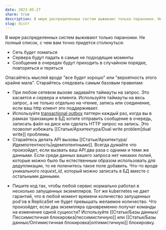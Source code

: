```yaml
---
date: 2023-05-27
share: true
description: В мире распределенных систем выживают только параноики. Не полный список, с чем вам точно придется столкнуться
slug: distr
---
```


В мире распределенных систем выживают только параноики. Не полный список, с чем вам точно придется столкнуться:
<!-- more -->
- Сеть будет ломаться
- Сервера будут падать в самые не подходящие моменты
- Сообщения в очередях будут приходить в случайном порядке, повторяться и теряться

Опасайтесь мыслей вроде "все будет хорошо" или "вероятность этого крайне мала". Старайтесь следовать самым базовым правилам:
- При любом сетевом вызове задавайте таймауты на запрос. Это касается и сервера и клиента. Используйте таймауты на весь запрос, а не только отдельно на чтение, запись или соединение, если ваш http клиент это поддерживает.
- Используйте [transactional outbox](https://microservices.io/patterns/data/transactional-outbox.html) паттерн каждый раз, когда вы в рамках транзакции в БД хотите отправить сообщение в очередь, записать файл на диск или сделать HTTP запрос на запись. Это позволит избежать [[Статьи/Архитектура/Dual write problem|dual write]] проблемы.
- Старайтесь делать API вызовы [[Статьи/Архитектура/Идемпотентность|идемпотентными]].  Всегда думайте что произойдет, если вызвать ваш API два раза с одними и теми же данными. Если среди данных вашего запроса нет никаких полей, которые можно было бы естественным образом использовать для дедупликации, то не поленитесь такое поле добавить. Что-то вроде уникального *request_id*, который можно записать в БД вместе с остальными данными.
* Пишите код так, чтобы любой сервис нормально работал в несколько запущенных экземпляров. Тот же kubernetes не дает гарантий, что в любой момент времени количество запущенных pod'ов в ReplicaSet не будет превышать желаемое количество. Что произойдет, если два экземпляра одновременно получат команды на изменение одной сущности? Используйте [[Статьи/Базы данных/Пессимистичная блокировка|пессимистичную]] или [[Статьи/Базы данных/Оптимистичная блокировка|оптимистичную]] блокировку.